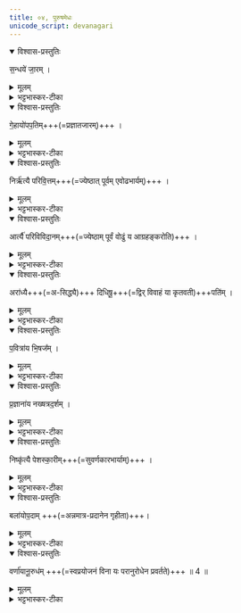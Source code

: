 ```yaml
---
title: ०४, पुरुषमेधः   
unicode_script: devanagari
---
```



<details open><summary>विश्वास-प्रस्तुतिः</summary>

स॒न्धये॑ जा॒रम् ।
</details>

<details><summary>मूलम्</summary>

स॒न्धये॑ जा॒रम् ।
</details>

<details><summary>भट्टभास्कर-टीका</summary>

1सन्धये संघटनायै जारं पारदारिकं स हि संघटयितारमपेक्षते ।
</details>

<details open><summary>विश्वास-प्रस्तुतिः</summary>

गे॒हायो॑पप॒तिम्+++(=प्रज्ञातजारम्)+++ । 
</details>

<details><summary>मूलम्</summary>

गे॒हायो॑पप॒तिम् ।
</details>

<details><summary>भट्टभास्कर-टीका</summary>

गेहाय वेश्मने उपपतिं प्रज्ञातजारम् । स हि तद्भर्तृर्गृहे तेनानुज्ञात एव तां भुङ्क्ते ।
</details>

<details open><summary>विश्वास-प्रस्तुतिः</summary>

निर्ऋ॑त्यै परिवि॒त्तम्+++(=ज्येष्ठात् पूर्वम् एवोढभार्यम्)+++ । 
</details>

<details><summary>मूलम्</summary>

निर्ऋ॑त्यै परिवि॒त्तम् ।
</details>

<details><summary>भट्टभास्कर-टीका</summary>

निर्ऋत्यै अलक्ष्म्यै परिवित्तं यस्मात्पूर्वं कनीयान् ऊढभार्यः, स हि निर्ऋतिगृहीतत्वात् भार्यां न विन्दते । 'विन्तेर्विन्नश्च वित्तश्च' इति नत्वाभावः । 'संज्ञायामनाचितादीनाम्' इत्युत्तरपदान्तोदात्तत्वम् ।
आर्त्यै॑ परिविविदा॒नम् ।
</details>

<details open><summary>विश्वास-प्रस्तुतिः</summary>

आर्त्यै॑ परिविविदा॒नम्+++(=ज्येष्ठाम् पूर्वं वोढुं य आग्रहङ्करोति)+++ ।
</details>

<details><summary>मूलम्</summary>

आर्त्यै॑ परिविविदा॒नम् ।
</details>

<details><summary>भट्टभास्कर-टीका</summary>

आर्त्यै दुःखाय परिविविदानं ज्येष्ठात्पूर्वमूढभार्यम् । ताच्छीलिकश्शानच्, व्यत्ययेन शपः श्लुः । स हि ज्येष्ठपरिवर्जनेन भार्यां विन्दमानः निन्दिताचारः दुःखभाजनं भवति ।
</details>

<details open><summary>विश्वास-प्रस्तुतिः</summary>

अरा॑ध्यै+++(=अ-सिद्ध्यै)+++ दिधिषू॒+++(=द्विर् विवाहं या कृतवती)+++पति॑म् ।
</details>

<details><summary>मूलम्</summary>

अरा᳚ध्यै दिधिषू॒पति᳚म् ।
</details>

<details><summary>भट्टभास्कर-टीका</summary>

अराद्ध्यै असिद्ध्यै दिधिषूपतिं ज्यायस्यामनूढायां कनीयसी पूर्वमूह्यते सा दिधिषूः तस्याः पतिं, तस्यामनूढायां तस्य हि तया न कदाचिदप्यभ्युदयराद्धिः ।
</details>

<details open><summary>विश्वास-प्रस्तुतिः</summary>

प॒वित्रा॑य भि॒षज᳚म् ।
</details>

<details><summary>मूलम्</summary>

प॒वित्रा॑य भि॒षज᳚म् ।
</details>

<details><summary>भट्टभास्कर-टीका</summary>

पवित्राय शोधनसमर्थाय भिषजं वैद्यं, स हि शोधयति व्याधीन् ।
</details>

<details open><summary>विश्वास-प्रस्तुतिः</summary>

प्र॒ज्ञाना॑य नख्षत्रद॒र्शम् ।
</details>

<details><summary>मूलम्</summary>

प्र॒ज्ञाना॑य नख्षत्रद॒र्शम् ।
</details>

<details><summary>भट्टभास्कर-टीका</summary>

प्रज्ञानाय प्रकृष्टाय ज्ञानाय नक्षत्रदर्शं सांवत्सरं, स हि ग्रहगत्यादिकं गोळनिर्माणादि च प्रज्ञानेन पश्यति ।
</details>

<details open><summary>विश्वास-प्रस्तुतिः</summary>

निष्कृ॑त्यै पेशस्का॒रीम्+++(=सुवर्णकारभार्याम्)+++ । 
</details>

<details><summary>मूलम्</summary>

निष्कृ॑त्यै पेशस्का॒रीम् ।
</details>

<details><summary>भट्टभास्कर-टीका</summary>

निष्कृत्यै निष्कृतिकरणशक्त्यै पेशस्कारीं सुवर्णकारस्त्रियम् । सा हि पेशसां रूपाणां विचित्राणां निर्मातुः भार्या ।
</details>

<details open><summary>विश्वास-प्रस्तुतिः</summary>

बला॑योप॒दाम् +++(=अन्नमात्र-प्रदानेन गृहीता)+++। 
</details>

<details><summary>मूलम्</summary>

बला॑योप॒दाम् ।
</details>

<details><summary>भट्टभास्कर-टीका</summary>

वलाय उपदां, अन्नमात्रप्रदानेन या कन्या गृह्यते, सा हि बलेनाभिभूयते । धुरुधुरायमाणकण्ठेत्येके ।
</details>

<details open><summary>विश्वास-प्रस्तुतिः</summary>

वर्णा॑यानू॒रुध॑म् +++(=स्वप्रयोजनं विना यः परानुरोधेन प्रवर्तते)+++ ॥ 4 ॥
</details>

<details><summary>मूलम्</summary>

वर्णा॑यानू॒रुध᳚म् ॥4॥  
</details>

<details><summary>भट्टभास्कर-टीका</summary>

वर्णाय शुक्लादिगुणाय अनूरुधं परानुरोधेन निष्प्रयोजनं यः प्रवर्तते स हि गुणवन्नित्यपराधीनो भवति । क्वचिच्छान्दसमुपसर्गदीर्घत्वम् ॥  

इति तृतीये चतुर्थे चतुर्थोऽनुवाकः ॥  

</details>

